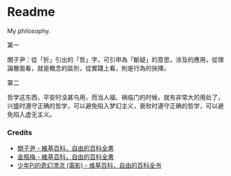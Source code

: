 # Readme
My philosophy.

第一

關子尹：從「折」引出的「哲」字，可引申為「斷疑」的意思，涉及的應用，從理論層面看，就是概念的區別，從實踐上看，則是行為的抉擇。

第二

哲学这东西，平安时没甚鸟用，而当人福、祸临门的时候，就有非常大的用处了，兴盛时遵守正确的哲学，可以避免陷入梦幻主义，衰败时遵守正确的哲学，可以避免陷入虚无主义。

### Credits
- [關子尹 - 維基百科，自由的百科全書](https://zh.wikipedia.org/zh-hk/關子尹)
- [金瓶梅 - 維基百科，自由的百科全書](https://zh.wikipedia.org/zh-hk/金瓶梅)
- [少年Pi的奇幻漂流 (電影) - 维基百科，自由的百科全书](https://zh.wikipedia.org/wiki/少年Pi的奇幻漂流_(電影))
